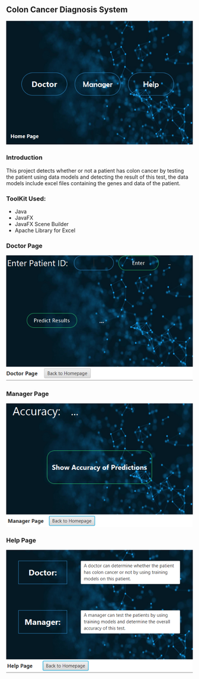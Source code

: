 ## Colon Cancer Diagnosis System

![Main Menu](/images/menu.png)

### Introduction

This project detects whether or not a patient has colon cancer by testing the patient using data models and detecting the result of this test, the data models include excel files containing the genes and data of the patient.

### ToolKit Used:
* Java
* JavaFX
* JavaFX Scene Builder
* Apache Library for Excel

### Doctor Page
![Doctor Page](/images/Doctor.png)

### Manager Page
![Manager Page](/images/Manager.png)

### Help Page
![Help page](/images/help.png)


